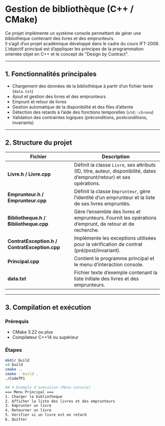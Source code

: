 # Gestion de bibliothèque (C++ / CMake)

Ce projet implémente un système console permettant de gérer une bibliothèque contenant des livres et des emprunteurs.  
Il s’agit d’un projet académique développé dans le cadre du cours IFT-2008.  
L’objectif principal est d’appliquer les principes de la programmation orientée objet en C++ et le concept de "Design by Contract".

---

## 1. Fonctionnalités principales

- Chargement des données de la bibliothèque à partir d’un fichier texte (`data.txt`)
- Ajout et gestion des livres et des emprunteurs
- Emprunt et retour de livres
- Gestion automatique de la disponibilité et des files d’attente
- Détection des retards à l’aide des fonctions temporelles (`std::chrono`)
- Validation des contraintes logiques (préconditions, postconditions, invariants)

---

## 2. Structure du projet

| Fichier | Description |
|----------|-------------|
| **Livre.h / Livre.cpp** | Définit la classe `Livre`, ses attributs (ID, titre, auteur, disponibilité, dates d’emprunt/retour) et ses opérations. |
| **Emprunteur.h / Emprunteur.cpp** | Définit la classe `Emprunteur`, gère l’identité d’un emprunteur et la liste de ses livres empruntés. |
| **Bibliotheque.h / Bibliotheque.cpp** | Gère l’ensemble des livres et emprunteurs. Fournit les opérations d’emprunt, de retour et de recherche. |
| **ContratException.h / ContratException.cpp** | Implémente les exceptions utilisées pour la vérification de contrat (pré/post/invariant). |
| **Principal.cpp** | Contient le programme principal et le menu d’interaction console. |
| **data.txt** | Fichier texte d’exemple contenant la liste initiale des livres et des emprunteurs. |

---

## 3. Compilation et exécution

### Prérequis
- CMake 3.22 ou plus
- Compilateur C++14 ou supérieur

### Étapes
```bash
mkdir build
cd build
cmake ..
cmake --build .
./CodeTP1

## 4.Exemple d'execution (Menu console)
=== Menu Principal ===
1. Charger la bibliotheque
2. Afficher la liste des livres et des emprunteurs
3. Emprunter un livre
4. Retourner un livre
5. Verifier si un livre est en retard
6. Quitter
